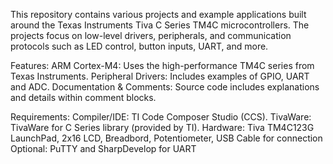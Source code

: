 This repository contains various projects and example applications built around the Texas Instruments Tiva C Series TM4C microcontrollers. The projects focus on low-level drivers, peripherals, and communication protocols such as LED control, button inputs, UART, and more.


Features:
ARM Cortex-M4: Uses the high-performance TM4C series from Texas Instruments.
Peripheral Drivers: Includes examples of GPIO, UART and ADC.
Documentation & Comments: Source code includes explanations and details within comment blocks.


Requirements:
Compiler/IDE: TI Code Composer Studio (CCS).
TivaWare: TivaWare for C Series library (provided by TI).
Hardware: Tiva TM4C123G LaunchPad, 2x16 LCD, Breadbord, Potentiometer, USB Cable for connection
Optional: PuTTY and SharpDevelop for UART
